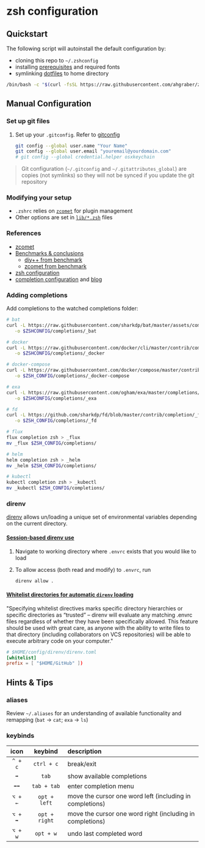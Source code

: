 # zsh configuration

## Quickstart

The following script will autoinstall the default configuration by:

* cloning this repo to `~/.zshconfig`
* installing [prerequisites](./scripts/prerequisites.sh) and required fonts
* symlinking [dotfiles](./dotfiles/) to home directory

```sh
/bin/bash -c "$(curl -fsSL https://raw.githubusercontent.com/ahgraber/zshconfig/HEAD/install.sh)"
```

## Manual Configuration

### Set up git files

1. Set up your `.gitconfig`.  Refer to [gitconfig](./dotfiles/gitconfig)

   ```sh
   git config --global user.name "Your Name"
   git config --global user.email "youremail@yourdomain.com"
   # git config --global credential.helper osxkeychain
   ```

> Git configuration (`~/.gitconfig` and `~/.gitattributes_global`) are copies (not symlinks) so they will not be synced if you update the git repository

### Modifying your setup

* `.zshrc` relies on [`zcomet`](https://github.com/agkozak/zcomet) for plugin management
* Other options are set in [`lib/*.zsh`](./lib/) files

### References

* [zcomet](https://github.com/agkozak/zcomet)
* [Benchmarks & conclusions](https://github.com/romkatv/zsh-bench)
  * [diy++ from benchmark](https://github.com/romkatv/zsh-bench/blob/master/configs/diy%2B%2B/skel/.zshrc)
  * [zcomet from benchmark](https://github.com/romkatv/zsh-bench/blob/master/configs/zcomet/skel/.zshrc)
* [zsh configuration](https://vermaden.wordpress.com/2021/09/19/ghost-in-the-shell-part-7-zsh-setup/)
* [completion configuration](https://github.com/Phantas0s/.dotfiles/blob/master/zsh/completion.zsh) and [blog](https://thevaluable.dev/zsh-completion-guide-examples/)

### Adding completions

Add completions to the watched completions folder:

```sh
# bat
curl -L https://raw.githubusercontent.com/sharkdp/bat/master/assets/completions/bat.zsh.in \
   -o $ZSHCONFIG/completions/_bat

# docker
curl -L https://raw.githubusercontent.com/docker/cli/master/contrib/completion/zsh/_docker \
   -o $ZSHCONFIG/completions/_docker

# docker-compose
curl -L https://raw.githubusercontent.com/docker/compose/master/contrib/completion/zsh/_docker-compose \
   -o $ZSH_CONFIG/completions/_docker-compose

# exa
curl -L https://raw.githubusercontent.com/ogham/exa/master/completions/zsh/_exa \
   -o $ZSHCONFIG/completions/_exa

# fd
curl -L https://github.com/sharkdp/fd/blob/master/contrib/completion/_fd \
   -o $ZSH_CONFIG/completions/_fd

# flux
flux completion zsh > _flux
mv _flux $ZSH_CONFIG/completions/

# helm
helm completion zsh > _helm
mv _helm $ZSH_CONFIG/completions/

# kubectl
kubectl completion zsh > _kubectl
mv _kubectl $ZSH_CONFIG/completions/
```

### direnv

[direnv](https://direnv.net/) allows un/loading a unique set of environmental variables depending on the current directory.

#### [Session-based direnv use](https://direnv.net/man/direnv.1.html)

1. Navigate to working directory where `.envrc` exists that you would like to load
2. To allow access (both read and modify) to `.envrc`, run

   ```sh
   direnv allow .
   ```

#### [Whitelist directories for automatic `direnv` loading](https://direnv.net/man/direnv.toml.1.html)

"Specifying whitelist directives marks specific directory hierarchies or specific directories as “trusted” – direnv will evaluate any matching .envrc files regardless of whether they have been specifically allowed. This feature should be used with great care, as anyone with the ability to write files to that directory (including collaborators on VCS repositories) will be able to execute arbitrary code on your computer."

```toml
# $HOME/config/direnv/direnv.toml
[whitelist]
prefix = [ "$HOME/GitHub" ])
```

## Hints & Tips

### aliases

Review `~/.aliases` for an understanding of available functionality and remapping (`bat` → `cat`; `exa` → `ls`)

### keybinds

| icon | keybind | description |
|:---:|:---:|:---|
| `^ + c` | `ctrl + c` | break/exit |
| `➡️` | `tab` | show available completions |
| `➡➡` | `tab + tab` | enter completion menu |
| `⌥ + ←` | `opt + left` | move the cursor one word left (including in completions) |
| `⌥ + ➡` | `opt + right` | move the cursor one word right (including in completions) |
| `⌥ + w` | `opt + w` | undo last completed word |
